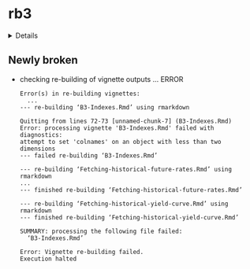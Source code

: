 # rb3

<details>

* Version: 0.0.10
* GitHub: https://github.com/ropensci/rb3
* Source code: https://github.com/cran/rb3
* Date/Publication: 2023-04-14 12:10:02 UTC
* Number of recursive dependencies: 120

Run `revdepcheck::cloud_details(, "rb3")` for more info

</details>

## Newly broken

*   checking re-building of vignette outputs ... ERROR
    ```
    Error(s) in re-building vignettes:
      ...
    --- re-building ‘B3-Indexes.Rmd’ using rmarkdown
    
    Quitting from lines 72-73 [unnamed-chunk-7] (B3-Indexes.Rmd)
    Error: processing vignette 'B3-Indexes.Rmd' failed with diagnostics:
    attempt to set 'colnames' on an object with less than two dimensions
    --- failed re-building ‘B3-Indexes.Rmd’
    
    --- re-building ‘Fetching-historical-future-rates.Rmd’ using rmarkdown
    ...
    --- finished re-building ‘Fetching-historical-future-rates.Rmd’
    
    --- re-building ‘Fetching-historical-yield-curve.Rmd’ using rmarkdown
    --- finished re-building ‘Fetching-historical-yield-curve.Rmd’
    
    SUMMARY: processing the following file failed:
      ‘B3-Indexes.Rmd’
    
    Error: Vignette re-building failed.
    Execution halted
    ```


